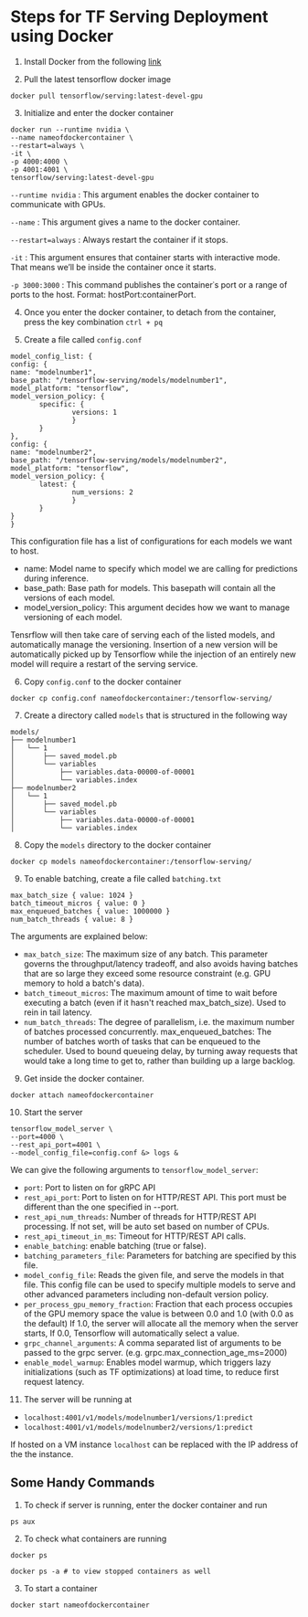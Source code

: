 # Steps for TF Serving Deployment using Docker

1. Install Docker from the following [link](https://www.tensorflow.org/install/docker#gpu_support)

2. Pull the latest tensorflow docker image 
````
docker pull tensorflow/serving:latest-devel-gpu
````

3. Initialize and enter the docker container
```
docker run --runtime nvidia \
--name nameofdockercontainer \
--restart=always \
-it \
-p 4000:4000 \
-p 4001:4001 \
tensorflow/serving:latest-devel-gpu
```

`--runtime nvidia` : This argument enables the docker container to communicate with GPUs.

`--name` : This argument gives a name to the docker container.

`--restart=always` : Always restart the container if it stops.

`-it` : This argument ensures that container starts with interactive mode. That means we’ll be inside the container once it starts. 

`-p 3000:3000` : This command publishes the container᾿s port or a range of ports to the host. Format: hostPort:containerPort.


4. Once you enter the docker container, to detach from the container, press the key combination `ctrl + pq`

5. Create a file called `config.conf`
```
model_config_list: {
config: {
name: "modelnumber1",
base_path: "/tensorflow-serving/models/modelnumber1",
model_platform: "tensorflow",
model_version_policy: {
       specific: {
               versions: 1
               }
       }
},
config: {
name: "modelnumber2",
base_path: "/tensorflow-serving/models/modelnumber2",
model_platform: "tensorflow",
model_version_policy: {
       latest: {
               num_versions: 2
               }
       }
}
}
```
This configuration file has a list of configurations for each models we want to host.
- name: Model name to specify which model we are calling for predictions during inference.
- base_path: Base path for models. This basepath will contain all the versions of each model.
- model_version_policy: This argument decides how we want to manage versioning of each model.

Tensrflow will then take care of serving each of the listed models, and automatically manage the versioning. Insertion of a new version will be automatically picked up by Tensorflow while the injection of an entirely new model will require a restart of the serving service.


6. Copy `config.conf` to the docker container

```
docker cp config.conf nameofdockercontainer:/tensorflow-serving/
```

7. Create a directory called `models` that is structured in the following way

```
models/
├── modelnumber1
│   └── 1
│       ├── saved_model.pb
│       └── variables
│           ├── variables.data-00000-of-00001
│           └── variables.index
├── modelnumber2
│   └── 1
│       ├── saved_model.pb
│       └── variables
│           ├── variables.data-00000-of-00001
│           └── variables.index

```

8. Copy the `models` directory to the docker container

```
docker cp models nameofdockercontainer:/tensorflow-serving/
```

9. To enable batching, create a file called `batching.txt`

```
max_batch_size { value: 1024 }
batch_timeout_micros { value: 0 }
max_enqueued_batches { value: 1000000 }
num_batch_threads { value: 8 }

```

The arguments are explained below:

- `max_batch_size`: The maximum size of any batch. This parameter governs the throughput/latency tradeoff, and also avoids having batches that are so large they exceed some resource constraint (e.g. GPU memory to hold a batch's data).
- `batch_timeout_micros`: The maximum amount of time to wait before executing a batch (even if it hasn't reached max_batch_size). Used to rein in tail latency.
- `num_batch_threads`: The degree of parallelism, i.e. the maximum number of batches processed concurrently.
max_enqueued_batches: The number of batches worth of tasks that can be enqueued to the scheduler. Used to bound queueing delay, by turning away requests that would take a long time to get to, rather than building up a large backlog.

9. Get inside the docker container.

```
docker attach nameofdockercontainer
```

10. Start the server

```
tensorflow_model_server \
--port=4000 \
--rest_api_port=4001 \
--model_config_file=config.conf &> logs &
```

We can give the following arguments to `tensorflow_model_server`:
- `port`: Port to listen on for gRPC API
- `rest_api_port`: Port to listen on for HTTP/REST API. This port must be different than the one specified in --port.
- `rest_api_num_threads`: Number of threads for HTTP/REST API processing. If not set, will be auto set based on number of CPUs.
- `rest_api_timeout_in_ms`: Timeout for HTTP/REST API calls.
- `enable_batching`: enable batching (true or false).
- `batching_parameters_file`: Parameters for batching are specified by this file.
- `model_config_file`: Reads the given file, and serve the models in that file. This config file can be used to specify multiple models to serve and other advanced parameters including non-default version policy.
- `per_process_gpu_memory_fraction`: Fraction that each process occupies of the GPU memory space the value is between 0.0 and 1.0 (with 0.0 as the default) If 1.0, the server will allocate all the memory when the server starts, If 0.0, Tensorflow will automatically select a value.
- `grpc_channel_arguments`: A comma separated list of arguments to be passed to the grpc server. (e.g. grpc.max_connection_age_ms=2000)
- `enable_model_warmup`: Enables model warmup, which triggers lazy initializations (such as TF optimizations) at load time, to reduce first request latency.

11. The server will be running at 
- `localhost:4001/v1/models/modelnumber1/versions/1:predict`
- `localhost:4001/v1/models/modelnumber2/versions/1:predict`

If hosted on a VM instance `localhost` can be replaced with the IP address of the the instance.

## Some Handy Commands

1. To check if server is running, enter the docker container and run

```
ps aux
```

2. To check what containers are running

```
docker ps 

docker ps -a # to view stopped containers as well
```

3. To start a container

```
docker start nameofdockercontainer
```

